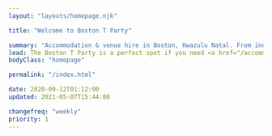 ```yaml
---
layout: "layouts/homepage.njk"

title: "Welcome to Boston T Party"

summary: "Accommodation & venue hire in Boston, Kwazulu Natal. From individual leisure guests to groups, backpackers, campers, bikers & hikers, birthday celebrations and bull's parties, we invite you to come and enjoy our beautiful surroundings and relaxing atmosphere."
lead: The Boston T Party is a perfect spot if you need <a href="/accommodation">somewhere to stay</a> or an authentic <a href="/venue-hire">venue to hold your function</a>.
bodyClass: "homepage"

permalink: "/index.html"

date: 2020-09-12T01:12:00
updated: 2021-05-07T15:44:00

changefreq: "weekly"
priority: 1
---
```

